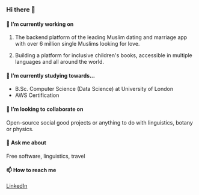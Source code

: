 ### Hi there 👋

#### 🔭 I’m currently working on

1. The backend platform of the leading Muslim dating and marriage app with over 6 million single Muslims looking for love. 

2. Building a platform for inclusive children's books, accessible in multiple languages and all around the world.

#### 🌱 I’m currently studying towards...

- B.Sc. Computer Science (Data Science) at University of London
- AWS Certification

#### 👯 I’m looking to collaborate on

Open-source social good projects or anything to do with linguistics, botany or physics.

#### 💬 Ask me about

Free software, linguistics, travel

#### 📫 How to reach me

[LinkedIn](https://www.linkedin.com/in/robertfocke/)

